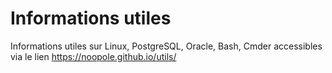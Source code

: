 # Informations utiles

Informations utiles sur Linux, PostgreSQL, Oracle, Bash, Cmder accessibles via le lien https://noopole.github.io/utils/
